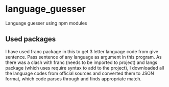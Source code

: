 # language_guesser
Language guesser using npm modules

## Used packages
I have used franc package in this to get 3 letter language code from give sentence.
Pass sentence of any language as argument in this program.
As there was a clash with franc (needs to be imported to project) and langs package (which uses require syntax to add to the project),
I downloaded all the language codes from official sources and converted them to JSON format, which code parses through and finds appropriate match.

